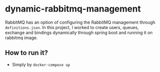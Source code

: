 # dynamic-rabbitmq-management
RabbitMQ has an option of configuring the RabbitMQ management through `definitions.json`. In this project, I worked to create users, queues, exchange and bindings dynamically through spring boot and running it on rabbitmq image.

## How to run it?
- Simply by `docker-compose up`

